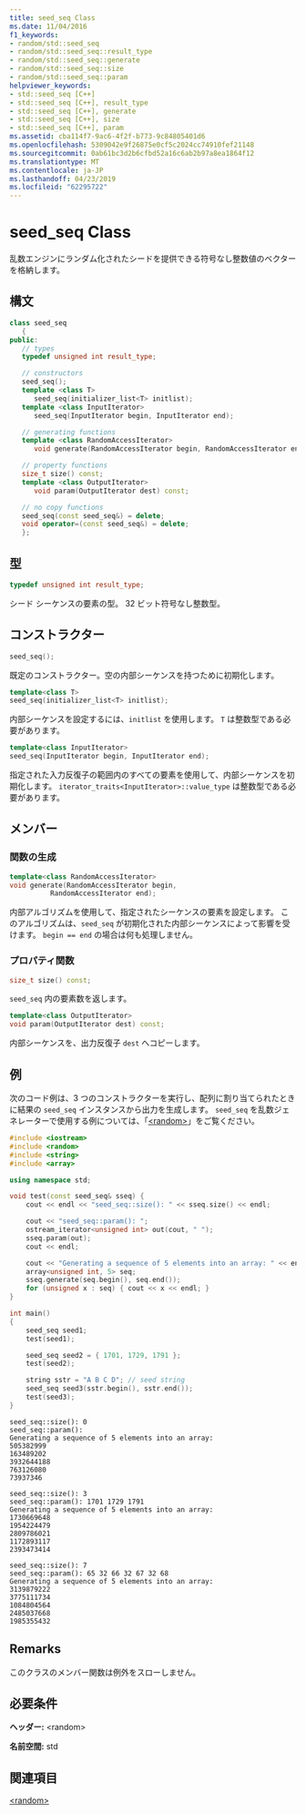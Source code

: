 ```yaml
---
title: seed_seq Class
ms.date: 11/04/2016
f1_keywords:
- random/std::seed_seq
- random/std::seed_seq::result_type
- random/std::seed_seq::generate
- random/std::seed_seq::size
- random/std::seed_seq::param
helpviewer_keywords:
- std::seed_seq [C++]
- std::seed_seq [C++], result_type
- std::seed_seq [C++], generate
- std::seed_seq [C++], size
- std::seed_seq [C++], param
ms.assetid: cba114f7-9ac6-4f2f-b773-9c84805401d6
ms.openlocfilehash: 5309042e9f26875e0cf5c2024cc74910fef21148
ms.sourcegitcommit: 0ab61bc3d2b6cfbd52a16c6ab2b97a8ea1864f12
ms.translationtype: MT
ms.contentlocale: ja-JP
ms.lasthandoff: 04/23/2019
ms.locfileid: "62295722"
---
```

# <a name="seedseq-class"></a>seed_seq Class

乱数エンジンにランダム化されたシードを提供できる符号なし整数値のベクターを格納します。

## <a name="syntax"></a>構文

```cpp
class seed_seq
   {
public:
   // types
   typedef unsigned int result_type;

   // constructors
   seed_seq();
   template <class T>
      seed_seq(initializer_list<T> initlist);
   template <class InputIterator>
      seed_seq(InputIterator begin, InputIterator end);

   // generating functions
   template <class RandomAccessIterator>
      void generate(RandomAccessIterator begin, RandomAccessIterator end);

   // property functions
   size_t size() const;
   template <class OutputIterator>
      void param(OutputIterator dest) const;

   // no copy functions
   seed_seq(const seed_seq&) = delete;
   void operator=(const seed_seq&) = delete;
   };
```

## <a name="types"></a>型

```cpp
typedef unsigned int result_type;
```

シード シーケンスの要素の型。 32 ビット符号なし整数型。

## <a name="constructors"></a>コンストラクター

```cpp
seed_seq();
```

既定のコンストラクター。空の内部シーケンスを持つために初期化します。

```cpp
template<class T>
seed_seq(initializer_list<T> initlist);
```

内部シーケンスを設定するには、`initlist` を使用します。
`T` は整数型である必要があります。

```cpp
template<class InputIterator>
seed_seq(InputIterator begin, InputIterator end);
```

指定された入力反復子の範囲内のすべての要素を使用して、内部シーケンスを初期化します。
`iterator_traits<InputIterator>::value_type` は整数型である必要があります。

## <a name="members"></a>メンバー

### <a name="generating-functions"></a>関数の生成

```cpp
template<class RandomAccessIterator>
void generate(RandomAccessIterator begin,
          RandomAccessIterator end);
```

内部アルゴリズムを使用して、指定されたシーケンスの要素を設定します。 このアルゴリズムは、`seed_seq` が初期化された内部シーケンスによって影響を受けます。
`begin == end` の場合は何も処理しません。

### <a name="property-functions"></a>プロパティ関数

```cpp
size_t size() const;
```

`seed_seq` 内の要素数を返します。

```cpp
template<class OutputIterator>
void param(OutputIterator dest) const;
```

内部シーケンスを、出力反復子 `dest` へコピーします。

## <a name="example"></a>例

次のコード例は、3 つのコンストラクターを実行し、配列に割り当てられたときに結果の `seed_seq` インスタンスから出力を生成します。 `seed_seq` を乱数ジェネレーターで使用する例については、「[\<random>](../standard-library/random.md)」をご覧ください。

```cpp
#include <iostream>
#include <random>
#include <string>
#include <array>

using namespace std;

void test(const seed_seq& sseq) {
    cout << endl << "seed_seq::size(): " << sseq.size() << endl;

    cout << "seed_seq::param(): ";
    ostream_iterator<unsigned int> out(cout, " ");
    sseq.param(out);
    cout << endl;

    cout << "Generating a sequence of 5 elements into an array: " << endl;
    array<unsigned int, 5> seq;
    sseq.generate(seq.begin(), seq.end());
    for (unsigned x : seq) { cout << x << endl; }
}

int main()
{
    seed_seq seed1;
    test(seed1);

    seed_seq seed2 = { 1701, 1729, 1791 };
    test(seed2);

    string sstr = "A B C D"; // seed string
    seed_seq seed3(sstr.begin(), sstr.end());
    test(seed3);
}
```

```Output
seed_seq::size(): 0
seed_seq::param():
Generating a sequence of 5 elements into an array:
505382999
163489202
3932644188
763126080
73937346

seed_seq::size(): 3
seed_seq::param(): 1701 1729 1791
Generating a sequence of 5 elements into an array:
1730669648
1954224479
2809786021
1172893117
2393473414

seed_seq::size(): 7
seed_seq::param(): 65 32 66 32 67 32 68
Generating a sequence of 5 elements into an array:
3139879222
3775111734
1084804564
2485037668
1985355432
```

## <a name="remarks"></a>Remarks

このクラスのメンバー関数は例外をスローしません。

## <a name="requirements"></a>必要条件

**ヘッダー:** \<random>

**名前空間:** std

## <a name="see-also"></a>関連項目

[\<random>](../standard-library/random.md)<br/>
